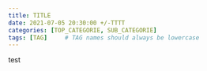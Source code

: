 ```yaml
---
title: TITLE
date: 2021-07-05 20:30:00 +/-TTTT
categories: [TOP_CATEGORIE, SUB_CATEGORIE]
tags: [TAG]     # TAG names should always be lowercase
---
```


test